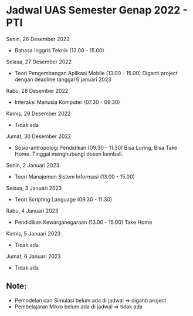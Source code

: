 # Jadwal UAS Semester Genap 2022 - PTI

Senin, 26 Desember 2022
- Bahasa Inggris Teknik (13.00 - 15.00)

Selasa, 27 Desember 2022
- Teori Pengembangan Aplikasi Mobile (13.00 - 15.00)
Diganti project dengan deadline tanggal 6 januari 2023

Rabu, 28 Desember 2022
- Interaksi Manusia Komputer (07.30 - 09.30) 

Kamis, 29 Desember 2022
- Tidak ada

Jumat, 30 Desember 2022
- Sosio-antropologi Pendidikan (09.30 - 11.30)
Bisa Luring, Bisa Take Home. Tinggal menghubungi dosen kembali.

Senin, 2 Januari 2023
- Teori Manajemen Sistem Informasi (13.00 - 15.00)

Selasa, 3 Januari 2023
- Teori Scripting Language (09.30 - 11.30)

Rabu, 4 Januari 2023
- Pendidikan Kewarganegaraan (13.00 - 15.00)
Take Home

Kamis, 5 Januari 2023
- Tidak ada

Jumat, 6 Januari 2023
- Tidak ada


## Note:
- Pemodelan dan Simulasi belum ada di jadwal => diganti project
- Pembelajaran Mikro belum ada di jadwal => tidak ada
